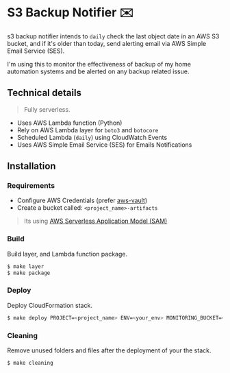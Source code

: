 # S3 Backup Notifier :envelope:

s3 backup notifier intends to `daily` check the last object date in an AWS S3 bucket, and if it's older than today, send alerting email via AWS Simple Email Service (SES).

I'm using this to monitor the effectiveness of backup of my home automation systems and be alerted on any backup related issue.

## Technical details

> Fully serverless.

* Uses AWS Lambda function (Python)
* Rely on AWS Lambda layer for `boto3` and `botocore`
* Scheduled Lambda (`daily`) using CloudWatch Events
* Uses AWS Simple Email Service (SES) for Emails Notifications

## Installation

### Requirements

* Configure AWS Credentials (prefer [aws-vault](https://github.com/99designs/aws-vault))
* Create a bucket called: `<project_name>-artifacts`

> Its using [AWS Serverless Application Model (SAM)](https://github.com/awslabs/serverless-application-model/blob/master/versions/2016-10-31.md)

### Build

Build layer, and Lambda function package.

```bash
$ make layer
$ make package
```

### Deploy

Deploy CloudFormation stack.

```bash
$ make deploy PROJECT=<project_name> ENV=<your_env> MONITORING_BUCKET=<bucket_to_monitor> S3_PREFIX=<s3_prefix>
```

### Cleaning

Remove unused folders and files after the deployment of your the stack.

```bash
$ make cleaning
```
